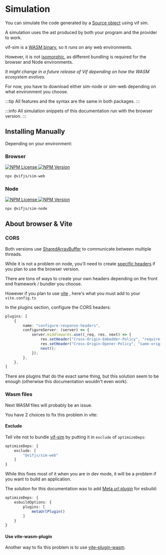 ﻿---
outline: deep
---

# Simulation

You can simulate the code generated by a [Source object](/en/concept/architecture#buildsource) using vif sim.

A simulation uses the ast produced by both your program and the provider to work.

vif-sim is a [WASM binary](https://webassembly.org/), so it runs on any web environments.

However, it is not [isomorphic](https://github.com/nodejs/undici/issues/2751), as different bundling is required for the browser and Node environments.

_It might change in a future release of Vif depending on how the WASM ecosystem evolves._

For now, you have to download either sim-node or sim-web depending on what environment you choose.

:::tip
All features and the syntax are the same in both packages.
:::

:::info
All simulation snippets of this documentation run with the browser version. 
:::

## Installing Manually

Depending on your environment:

### Browser

<a href="https://www.npmjs.com/package/@vifjs/sim-web" target="_blank" class="flex flex-row gap-2 w-max">
    <img crossorigin="anonymous" alt="NPM License" src="https://img.shields.io/npm/l/@vifjs/sim-web">
    <img crossorigin="anonymous" alt="NPM Version" src="https://img.shields.io/npm/v/@vifjs/sim-web">
</a>

```sh [npx]
npx @vifjs/sim-web
```

### Node

<a href="https://www.npmjs.com/package/@vifjs/sim-node" target="_blank" class="flex flex-row gap-2 w-max">
    <img crossorigin="anonymous" alt="NPM License" src="https://img.shields.io/npm/l/@vifjs/sim-node">
    <img crossorigin="anonymous" alt="NPM Version" src="https://img.shields.io/npm/v/@vifjs/sim-node">
</a>

```sh [npx]
npx @vifjs/sim-node
```

## About browser & Vite

### CORS

Both versions use [SharedArrayBuffer](https://developer.mozilla.org/en-US/docs/Web/JavaScript/Reference/Global_Objects/SharedArrayBuffer) to communicate between multiple threads.

While it is not a problem on node, you'll need to create [specific headers](https://developer.mozilla.org/en-US/docs/Web/JavaScript/Reference/Global_Objects/SharedArrayBuffer#security_requirements) if you plan to use the browser version.

There are tons of ways to create your own headers depending on the front end framework / bundler you choose.

However if you plan to use [vite](https://vitejs.dev/) , here's what you must add to your `vite.config.ts`

In the plugins section, configure the CORS headers:

```ts
plugins: [
    {
        name: "configure-response-headers",
        configureServer: (server) => {
            server.middlewares.use((_req, res, next) => {
                res.setHeader("Cross-Origin-Embedder-Policy", "require-corp");
                res.setHeader("Cross-Origin-Opener-Policy", "same-origin");
                next();
            });
        },
    },
]
```

There are plugins that do the exact same thing, but this solution seem to be enough (otherwise this documentation wouldn't even work).

### Wasm files

Next WASM files will probably be an issue.

You have 2 choices to fix this problem in vite:

#### Exclude

Tell vite not to bundle [vif-sim](/en/simulation/introduction) by putting it in `exclude` of `optimizeDeps`:

```ts
optimizeDeps: {
    exclude: [
        "@vifjs/sim-web"
    ]
}
```

While this fixes most of it when you are in dev mode, it will be a problem if you want to build an application.

The solution for this documentation was to add [Meta url plugin](https://www.npmjs.com/package/@chialab/esbuild-plugin-meta-url) for esbuild:

```ts
optimizeDeps: {
    esbuildOptions: {
        plugins: [
            metaUrlPlugin()
        ]
    }
}
```

#### Use vite-wasm-plugin

Another way to fix this problem is to use [vite-plugin-wasm](https://www.npmjs.com/package/vite-plugin-wasm).
